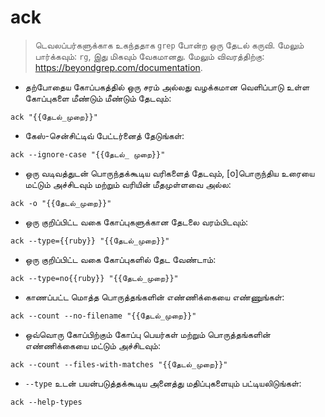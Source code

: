 # ack

> டெவலப்பர்களுக்காக உகந்ததாக `grep` போன்ற ஒரு தேடல் கருவி.
> மேலும் பார்க்கவும்: `rg`, இது மிகவும் வேகமானது.
> மேலும் விவரத்திற்கு: <https://beyondgrep.com/documentation>.

- தற்போதைய கோப்பகத்தில் ஒரு சரம் அல்லது வழக்கமான வெளிப்பாடு உள்ள கோப்புகளை மீண்டும் மீண்டும் தேடவும்:

`ack "{{தேடல்_முறை}}"`

- கேஸ்-சென்சிட்டிவ் பேட்டர்னைத் தேடுங்கள்:

`ack --ignore-case "{{தேடல்_ முறை}}"`

- ஒரு வடிவத்துடன் பொருந்தக்கூடிய வரிகளைத் தேடவும், [o]பொருந்திய உரையை மட்டும் அச்சிடவும் மற்றும் வரியின் மீதமுள்ளவை அல்ல:

`ack -o "{{தேடல்_முறை}}"`

- ஒரு குறிப்பிட்ட வகை கோப்புகளுக்கான தேடலை வரம்பிடவும்:

`ack --type={{ruby}} "{{தேடல்_முறை}}"`

- ஒரு குறிப்பிட்ட வகை கோப்புகளில் தேட வேண்டாம்:

`ack --type=no{{ruby}} "{{தேடல்_முறை}}"`

- காணப்பட்ட மொத்த பொருத்தங்களின் எண்ணிக்கையை எண்ணுங்கள்:

`ack --count --no-filename "{{தேடல்_முறை}}"`

- ஒவ்வொரு கோப்பிற்கும் கோப்பு பெயர்கள் மற்றும் பொருத்தங்களின் எண்ணிக்கையை மட்டும் அச்சிடவும்:

`ack --count --files-with-matches "{{தேடல்_முறை}}"`

- `--type` உடன் பயன்படுத்தக்கூடிய அனைத்து மதிப்புகளையும் பட்டியலிடுங்கள்:

`ack --help-types`
